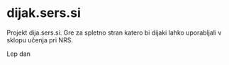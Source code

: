 # dijak.sers.si

Projekt dija.sers.si. Gre za spletno stran katero bi dijaki lahko uporabljali v sklopu učenja pri NRS.

Lep dan
